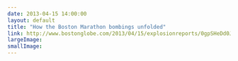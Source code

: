 ```yaml
---
date: 2013-04-15 14:00:00
layout: default
title: "How the Boston Marathon bombings unfolded"
link: http://www.bostonglobe.com/2013/04/15/explosionreports/0gpSHeDd0JDbSw6P4irqXM/story.html
largeImage: 
smallImage: 
---
```


